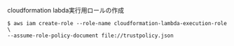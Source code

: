 cloudformation labda実行用ロールの作成
```
$ aws iam create-role --role-name cloudformation-lambda-execution-role \
--assume-role-policy-document file://trustpolicy.json
```